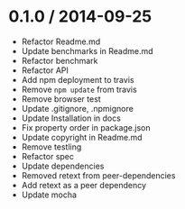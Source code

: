 
0.1.0 / 2014-09-25
==================

 * Refactor Readme.md
 * Update benchmarks in Readme.md
 * Refactor benchmark
 * Refactor API
 * Add npm deployment to travis
 * Remove `npm update` from travis
 * Remove browser test
 * Update .gitignore, .npmignore
 * Update Installation in docs
 * Fix property order in package.json
 * Update copyright in Readme.md
 * Remove testling
 * Refactor spec
 * Update dependencies
 * Removed retext from peer-dependencies
 * Add retext as a peer dependency
 * Update mocha

